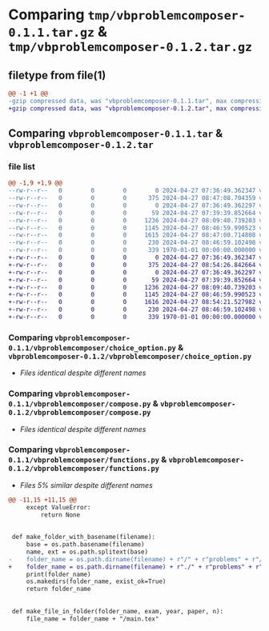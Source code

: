 # Comparing `tmp/vbproblemcomposer-0.1.1.tar.gz` & `tmp/vbproblemcomposer-0.1.2.tar.gz`

## filetype from file(1)

```diff
@@ -1 +1 @@
-gzip compressed data, was "vbproblemcomposer-0.1.1.tar", max compression
+gzip compressed data, was "vbproblemcomposer-0.1.2.tar", max compression
```

## Comparing `vbproblemcomposer-0.1.1.tar` & `vbproblemcomposer-0.1.2.tar`

### file list

```diff
@@ -1,9 +1,9 @@
--rw-r--r--   0        0        0        0 2024-04-27 07:36:49.362347 vbproblemcomposer-0.1.1/README.md
--rw-r--r--   0        0        0      375 2024-04-27 08:47:08.704359 vbproblemcomposer-0.1.1/pyproject.toml
--rw-r--r--   0        0        0        0 2024-04-27 07:36:49.362297 vbproblemcomposer-0.1.1/vbproblemcomposer/__init__.py
--rw-r--r--   0        0        0       59 2024-04-27 07:39:39.852664 vbproblemcomposer-0.1.1/vbproblemcomposer/__main__.py
--rw-r--r--   0        0        0     1236 2024-04-27 08:09:40.739203 vbproblemcomposer-0.1.1/vbproblemcomposer/choice_option.py
--rw-r--r--   0        0        0     1145 2024-04-27 08:46:59.990523 vbproblemcomposer-0.1.1/vbproblemcomposer/compose.py
--rw-r--r--   0        0        0     1615 2024-04-27 08:47:00.714808 vbproblemcomposer-0.1.1/vbproblemcomposer/functions.py
--rw-r--r--   0        0        0      230 2024-04-27 08:46:59.102498 vbproblemcomposer-0.1.1/vbproblemcomposer/main.py
--rw-r--r--   0        0        0      339 1970-01-01 00:00:00.000000 vbproblemcomposer-0.1.1/PKG-INFO
+-rw-r--r--   0        0        0        0 2024-04-27 07:36:49.362347 vbproblemcomposer-0.1.2/README.md
+-rw-r--r--   0        0        0      375 2024-04-27 08:54:26.842664 vbproblemcomposer-0.1.2/pyproject.toml
+-rw-r--r--   0        0        0        0 2024-04-27 07:36:49.362297 vbproblemcomposer-0.1.2/vbproblemcomposer/__init__.py
+-rw-r--r--   0        0        0       59 2024-04-27 07:39:39.852664 vbproblemcomposer-0.1.2/vbproblemcomposer/__main__.py
+-rw-r--r--   0        0        0     1236 2024-04-27 08:09:40.739203 vbproblemcomposer-0.1.2/vbproblemcomposer/choice_option.py
+-rw-r--r--   0        0        0     1145 2024-04-27 08:46:59.990523 vbproblemcomposer-0.1.2/vbproblemcomposer/compose.py
+-rw-r--r--   0        0        0     1616 2024-04-27 08:54:21.527982 vbproblemcomposer-0.1.2/vbproblemcomposer/functions.py
+-rw-r--r--   0        0        0      230 2024-04-27 08:46:59.102498 vbproblemcomposer-0.1.2/vbproblemcomposer/main.py
+-rw-r--r--   0        0        0      339 1970-01-01 00:00:00.000000 vbproblemcomposer-0.1.2/PKG-INFO
```

### Comparing `vbproblemcomposer-0.1.1/vbproblemcomposer/choice_option.py` & `vbproblemcomposer-0.1.2/vbproblemcomposer/choice_option.py`

 * *Files identical despite different names*

### Comparing `vbproblemcomposer-0.1.1/vbproblemcomposer/compose.py` & `vbproblemcomposer-0.1.2/vbproblemcomposer/compose.py`

 * *Files identical despite different names*

### Comparing `vbproblemcomposer-0.1.1/vbproblemcomposer/functions.py` & `vbproblemcomposer-0.1.2/vbproblemcomposer/functions.py`

 * *Files 5% similar despite different names*

```diff
@@ -11,15 +11,15 @@
     except ValueError:
         return None
 
 
 def make_folder_with_basename(filename):
     base = os.path.basename(filename)
     name, ext = os.path.splitext(base)
-    folder_name = os.path.dirname(filename) + r"/" + r"problems" + r"/" + name
+    folder_name = os.path.dirname(filename) + r"./" + r"problems" + r"/" + name
     print(folder_name)
     os.makedirs(folder_name, exist_ok=True)
     return folder_name
 
 
 def make_file_in_folder(folder_name, exam, year, paper, n):
     file_name = folder_name + "/main.tex"
```

